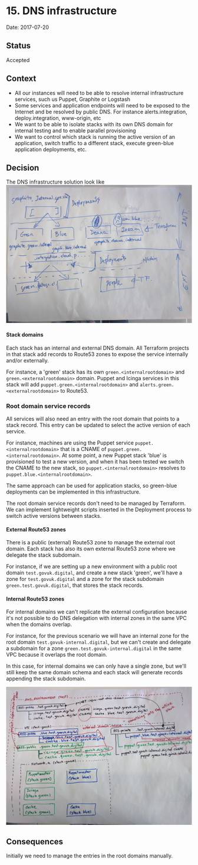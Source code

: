 # 15. DNS infrastructure

Date: 2017-07-20

## Status

Accepted

## Context

- All our instances will need to be able to resolve internal infrastructure services, such
us Puppet, Graphite or Logstash
- Some services and application endpoints will need to be exposed to the Internet and
be resolved by public DNS. For instance alerts.integration, deploy.integration, www-origin, etc
- We want to be able to isolate stacks with its own DNS domain for internal testing and to
enable parallel provisioning
- We want to control which stack is running the active version of an application, switch traffic
to a different stack, execute green-blue application deployments, etc.

## Decision

The DNS infrastructure solution look like ![DNS](./0015-dns-infrastructure-img01.jpg?raw=true "DNS Infrastructure")

#### Stack domains

Each stack has an internal and external DNS domain. All Terraform projects in that stack add records
to Route53 zones to expose the service internally and/or externally.

For instance, a 'green' stack has its own `green.<internalrootdomain>` and `green.<externalrootdomain>`
domain. Puppet and Icinga services in this stack will add `puppet.green.<internalrootdomain>` and
`alerts.green.<externalrootdomain>` to Route53.

### Root domain service records

All services will also need an entry with the root domain that points to a stack record. This entry
can be updated to select the active version of each service.

For instance, machines are using the Puppet service `puppet.<internalrootdomain>` that is a CNAME
of `puppet.green.<internalrootdomain>`. At some point, a new Puppet stack 'blue' is provisioned to
test a new version, and when it has been tested we switch the CNAME to the new stack, so
`puppet.<internalrootdomain>` resolves to `puppet.blue.<internalrootdomain>`.

The same approach can be used for application stacks, so green-blue deployments can be implemented in
this infrastructure.

The root domain service records don't need to be managed by Terraform. We can implement lightweight
scripts inserted in the Deployment process to switch active versions between stacks.

#### External Route53 zones

There is a public (external) Route53 zone to manage the external root domain. Each stack has also its own
external Route53 zone where we delegate the stack subdomain.

For instance, if we are setting up a new environment with a public root domain `test.govuk.digital`,
and create a new stack 'green', we'll have a zone for `test.govuk.digital` and a zone for the stack
subdomain `green.test.govuk.digital`, that stores the stack records.

#### Internal Route53 zones

For internal domains we can't replicate the external configuration because it's not possible to do DNS
delegation with internal zones in the same VPC when the domains overlap.

For instance, for the previous scenario we will have an internal zone for the root domain
`test.govuk-internal.digital`, but we can't create and delegate a subdomain for a zone
`green.test.govuk-internal.digital` in the same VPC because it overlaps the root domain.

In this case, for internal domains we can only have a single zone, but we'll still keep the same
domain schema and each stack will generate records appending the stack subdomain.

![Example](./0015-dns-infrastructure-img02.jpg?raw=true "DNS Infrastructure")

## Consequences

Initially we need to manage the entries in the root domains manually.

